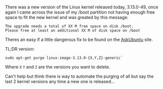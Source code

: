There was a new version of the Linux kernel released today, 3.13.0-49, once again I came across the issue of my /boot partition not having enough free space to fit the new kernel and was greated by this message:

    The upgrade needs a total of XX M free space on disk /boot.
    Please free at least an additional XX M of disk space on /boot

Theres an easy if a little dangerous fix to be found on the [AskUbuntu](http://askubuntu.com/questions/298487/not-enough-free-disk-space-when-upgrading) site.

TL;DR version:

    sudo apt-get purge linux-image-3.13.0-{X,Y,Z}-generic`

Where `X` `Y` and `Z` are the versions you want to delete.

Can't help but think there is way to automate the purging of all but say the last 2 kernel versions any time a new one is released...
